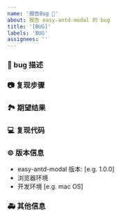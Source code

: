 ```yaml
---
name: '报告Bug 🐛'
about: 报告 easy-antd-modal 的 bug
title: '[BUG]'
labels: 'BUG'
assignees: ''
---
```


### 🐛 bug 描述

<!--
详细地描述 bug，让大家都能理解
-->

### 📷 复现步骤

<!--
清晰描述复现步骤，让别人也能看到问题
-->

### 🏞 期望结果

<!--
描述你原本期望看到的结果
-->

### 💻 复现代码

<!--
提供可复现的代码，仓库，或线上示例
(可在下方 codesandbox 链接中添加你的最小可复现 demo)
-->

### © 版本信息

- easy-antd-modal 版本: [e.g. 1.0.0]
- 浏览器环境
- 开发环境 [e.g. mac OS]

### 🚑 其他信息

<!--
如截图等其他信息可以贴在这里
-->
